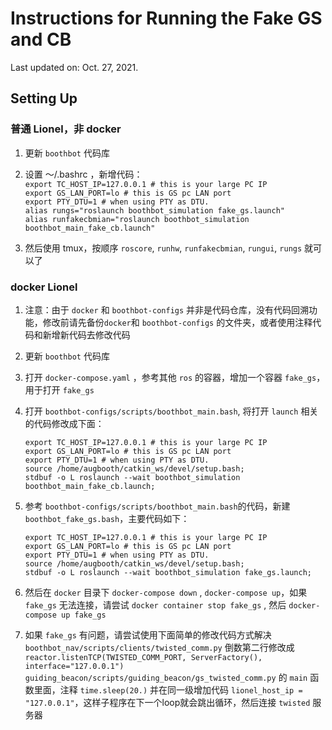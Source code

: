# Instructions for Running the Fake GS and CB
Last updated on: Oct. 27, 2021.

## Setting Up

### 普通 Lionel，非 docker
1. 更新 `boothbot` 代码库

2. 设置 ～/.bashrc ，新增代码：  
   `export TC_HOST_IP=127.0.0.1 # this is your large PC IP`  
   `export GS_LAN_PORT=lo # this is GS pc LAN port`  
   `export PTY_DTU=1 # when using PTY as DTU.`  
   `alias rungs="roslaunch boothbot_simulation fake_gs.launch"`  
   `alias runfakecbmian="roslaunch boothbot_simulation boothbot_main_fake_cb.launch"`  

3.  然后使用 tmux，按顺序 `roscore`, `runhw`, `runfakecbmian`, `rungui`, `rungs` 就可以了

### docker Lionel
1. 注意：由于 `docker` 和 `boothbot-configs` 并非是代码仓库，没有代码回溯功能，修改前请先备份`docker`和 `boothbot-configs` 的文件夹，或者使用注释代码和新增新代码去修改代码

2. 更新 `boothbot` 代码库

3. 打开 `docker-compose.yaml` ，参考其他 `ros` 的容器，增加一个容器 `fake_gs`，用于打开 `fake_gs`

4. 打开 `boothbot-configs/scripts/boothbot_main.bash`, 将打开 `launch` 相关的代码修改成下面：

   `export TC_HOST_IP=127.0.0.1 # this is your large PC IP`  
   `export GS_LAN_PORT=lo # this is GS pc LAN port`  
   `export PTY_DTU=1 # when using PTY as DTU.`  
   `source /home/augbooth/catkin_ws/devel/setup.bash;`  
   `stdbuf -o L roslaunch --wait boothbot_simulation boothbot_main_fake_cb.launch;`  

5. 参考 `boothbot-configs/scripts/boothbot_main.bash`的代码，新建 `boothbot_fake_gs.bash`，主要代码如下：

   `export TC_HOST_IP=127.0.0.1 # this is your large PC IP`  
   `export GS_LAN_PORT=lo # this is GS pc LAN port`  
   `export PTY_DTU=1 # when using PTY as DTU.`  
   `source /home/augbooth/catkin_ws/devel/setup.bash;`  
   `stdbuf -o L roslaunch --wait boothbot_simulation fake_gs.launch;`  

6. 然后在 `docker` 目录下 `docker-compose down` , `docker-compose up`，如果 `fake_gs` 无法连接，请尝试 `docker container stop fake_gs` , 然后 `docker-compose up fake_gs`  

7. 如果 `fake_gs` 有问题，请尝试使用下面简单的修改代码方式解决  
`boothbot_nav/scripts/clients/twisted_comm.py` 倒数第二行修改成 `reactor.listenTCP(TWISTED_COMM_PORT, ServerFactory(), interface="127.0.0.1")`  
`guiding_beacon/scripts/guiding_beacon/gs_twisted_comm.py` 的 `main` 函数里面，注释 `time.sleep(20.)` 并在同一级增加代码 `lionel_host_ip = "127.0.0.1"`，这样子程序在下一个loop就会跳出循环，然后连接 `twisted` 服务器  
